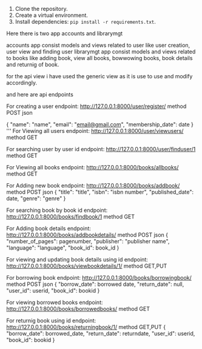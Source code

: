 1. Clone the repository.
2. Create a virtual environment.
3. Install dependencies: `pip install -r requirements.txt`.

Here there is two app accounts and librarymgt

accounts app consist models and views related to user like user creation, user view and finding user
librarymgt app consist models and views related to books like adding book, view all books, bowwowing books, book details and returnig of book.

for the api view i have used the generic view as it is use to use and modify accordingly.

and here are api endpoints


For creating a user
endpoint: http://127.0.0.1:8000/user/register/
method POST
json

{
    "name": "name",
    "email": "email@gmail.com",
    "membership_date": date
}
'''
For Viewing all users
endpoint: http://127.0.0.1:8000/user/viewusers/
method GET

For searching user by user id
endpoint: http://127.0.0.1:8000/user/finduser/1
method GET

For Viewing all books
endpoint: http://127.0.0.1:8000/books/allbooks/
method GET

For Adding new book
endpoint: http://127.0.0.1:8000/books/addbook/
method POST
json
{
    "title": "title",
    "isbn": "isbn number",
    "published_date": date,
    "genre": "genre"
}

For searching book by book id
endpoint: http://127.0.0.1:8000/books/findbook/1
method GET

For Adding book details
endpoint: http://127.0.0.1:8000/books/addbookdetails/
method POST
json
{
    "number_of_pages": pagenumber,
    "publisher": "publisher name",
    "language": "language",
    "book_id": book_id
}

For viewing and updating book details using id
endpoint: http://127.0.0.1:8000/books/viewbookdetails/1/
method GET,PUT

For borrowing book
endpoint: http://127.0.0.1:8000/books/borrowingbook/
method POST
json
{
    "borrow_date": borrowed date,
    "return_date": null,
    "user_id": userid,
    "book_id": bookid
}

For viewing borrowed books
endpoint: http://127.0.0.1:8000/books/borrowedbooks/
method GET

For returnig book using id
endpoint: http://127.0.0.1:8000/books/returningbook/1/
method GET,PUT
{
    "borrow_date": borrowed_date,
    "return_date": returndate,
    "user_id": userid,
    "book_id": bookid
}

